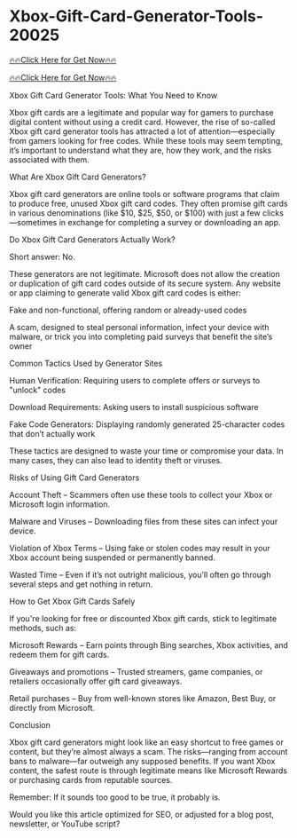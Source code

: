 # Xbox-Gift-Card-Generator-Tools-20025

[🔥🔥Click Here for Get Now🔥🔥](https://telegra.ph/Your-Link-is-Ready-05-22-4)

[🔥🔥Click Here for Get Now🔥🔥](https://telegra.ph/Your-Link-is-Ready-05-22-4)

Xbox Gift Card Generator Tools: What You Need to Know

Xbox gift cards are a legitimate and popular way for gamers to purchase digital content without using a credit card. However, the rise of so-called Xbox gift card generator tools has attracted a lot of attention—especially from gamers looking for free codes. While these tools may seem tempting, it’s important to understand what they are, how they work, and the risks associated with them.

What Are Xbox Gift Card Generators?

Xbox gift card generators are online tools or software programs that claim to produce free, unused Xbox gift card codes. They often promise gift cards in various denominations (like $10, $25, $50, or $100) with just a few clicks—sometimes in exchange for completing a survey or downloading an app.

Do Xbox Gift Card Generators Actually Work?

Short answer: No.

These generators are not legitimate. Microsoft does not allow the creation or duplication of gift card codes outside of its secure system. Any website or app claiming to generate valid Xbox gift card codes is either:

Fake and non-functional, offering random or already-used codes

A scam, designed to steal personal information, infect your device with malware, or trick you into completing paid surveys that benefit the site’s owner

Common Tactics Used by Generator Sites

Human Verification: Requiring users to complete offers or surveys to "unlock" codes

Download Requirements: Asking users to install suspicious software

Fake Code Generators: Displaying randomly generated 25-character codes that don’t actually work

These tactics are designed to waste your time or compromise your data. In many cases, they can also lead to identity theft or viruses.

Risks of Using Gift Card Generators

Account Theft – Scammers often use these tools to collect your Xbox or Microsoft login information.

Malware and Viruses – Downloading files from these sites can infect your device.

Violation of Xbox Terms – Using fake or stolen codes may result in your Xbox account being suspended or permanently banned.

Wasted Time – Even if it’s not outright malicious, you’ll often go through several steps and get nothing in return.

How to Get Xbox Gift Cards Safely

If you're looking for free or discounted Xbox gift cards, stick to legitimate methods, such as:

Microsoft Rewards – Earn points through Bing searches, Xbox activities, and redeem them for gift cards.

Giveaways and promotions – Trusted streamers, game companies, or retailers occasionally offer gift card giveaways.

Retail purchases – Buy from well-known stores like Amazon, Best Buy, or directly from Microsoft.

Conclusion

Xbox gift card generators might look like an easy shortcut to free games or content, but they’re almost always a scam. The risks—ranging from account bans to malware—far outweigh any supposed benefits. If you want Xbox content, the safest route is through legitimate means like Microsoft Rewards or purchasing cards from reputable sources.

Remember: If it sounds too good to be true, it probably is.

Would you like this article optimized for SEO, or adjusted for a blog post, newsletter, or YouTube script?





